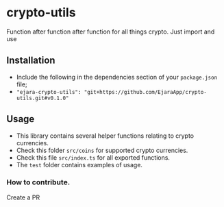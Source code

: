 # crypto-utils
Function after function after function for all things crypto. Just import and use


## Installation

- Include the following in the dependencies section of your `package.json` file;
- `"ejara-crypto-utils": "git+https://github.com/EjaraApp/crypto-utils.git#v0.1.0"`

## Usage

- This library contains several helper functions relating to crypto currencies.
- Check this folder `src/coins` for supported crypto currencies.
- Check this file `src/index.ts` for all exported functions.
- The `test` folder contains examples of usage.

### How to contribute.

Create a PR